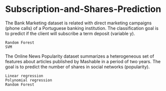 # Subscription-and-Shares-Prediction
The Bank Marketing dataset is related with direct marketing campaigns (phone calls) of a Portuguese banking institution. The classification goal is to predict if the client will subscribe a term deposit (variable y).

    Random Forest
    SVM

The Online News Popularity dataset summarizes a heterogeneous set of features about articles published by Mashable in a period of two years. The goal is to predict the number of shares in social networks (popularity).

    Linear regression
    Polynomial regression
    Random Forest

